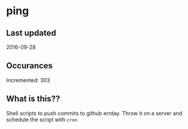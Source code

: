 # ping

## Last updated
2016-09-28

## Occurances
Incremented: 303

## What is this?? 
Shell scripts to push commits to github errday. Throw it on a server and schedule the script with `cron`
